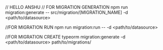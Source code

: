 // HELLO ANSHU
// FOR MIGRATION GENERATION
npm run migration:generate -- src/migration/[MIGRATION_NAME] -d <path/to/datasource>

//FOR MIGRATION RUN
npm run migration:run -- -d <path/to/datasource>

//FOR MIGRATION CREATE
typeorm migration:generate -d <path/to/datasource> path/to/migrations/<migration-name>
